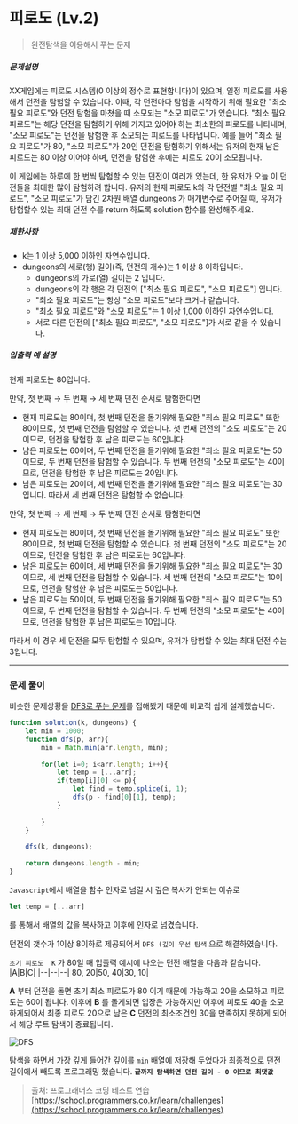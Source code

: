 # 피로도 (Lv.2) 
> 완전탐색을 이용해서 푸는 문제

##### 문제설명
XX게임에는 피로도 시스템(0 이상의 정수로 표현합니다)이 있으며, 일정 피로도를 사용해서 던전을 탐험할 수 있습니다. 이때, 각 던전마다 탐험을 시작하기 위해 필요한 "최소 필요 피로도"와 던전 탐험을 마쳤을 때 소모되는 "소모 피로도"가 있습니다. "최소 필요 피로도"는 해당 던전을 탐험하기 위해 가지고 있어야 하는 최소한의 피로도를 나타내며, "소모 피로도"는 던전을 탐험한 후 소모되는 피로도를 나타냅니다. 예를 들어 "최소 필요 피로도"가 80, "소모 피로도"가 20인 던전을 탐험하기 위해서는 유저의 현재 남은 피로도는 80 이상 이어야 하며, 던전을 탐험한 후에는 피로도 20이 소모됩니다.

이 게임에는 하루에 한 번씩 탐험할 수 있는 던전이 여러개 있는데, 한 유저가 오늘 이 던전들을 최대한 많이 탐험하려 합니다. 유저의 현재 피로도 k와 각 던전별 "최소 필요 피로도", "소모 피로도"가 담긴 2차원 배열 dungeons 가 매개변수로 주어질 때, 유저가 탐험할수 있는 최대 던전 수를 return 하도록 solution 함수를 완성해주세요.

##### 제한사항

-   k는 1 이상 5,000 이하인 자연수입니다.
-   dungeons의 세로(행) 길이(즉, 던전의 개수)는 1 이상 8 이하입니다.
    -   dungeons의 가로(열) 길이는 2 입니다.
    -   dungeons의 각 행은 각 던전의 ["최소 필요 피로도", "소모 피로도"] 입니다.
    -   "최소 필요 피로도"는 항상 "소모 피로도"보다 크거나 같습니다.
    -   "최소 필요 피로도"와 "소모 피로도"는 1 이상 1,000 이하인 자연수입니다.
    -   서로 다른 던전의 ["최소 필요 피로도", "소모 피로도"]가 서로 같을 수 있습니다.
##### 입출력 예 설명

현재 피로도는 80입니다.

만약, 첫 번째 → 두 번째 → 세 번째 던전 순서로 탐험한다면

-   현재 피로도는 80이며, 첫 번째 던전을 돌기위해 필요한 "최소 필요 피로도" 또한 80이므로, 첫 번째 던전을 탐험할 수 있습니다. 첫 번째 던전의 "소모 피로도"는 20이므로, 던전을 탐험한 후 남은 피로도는 60입니다.
-   남은 피로도는 60이며, 두 번째 던전을 돌기위해 필요한 "최소 필요 피로도"는 50이므로, 두 번째 던전을 탐험할 수 있습니다. 두 번째 던전의 "소모 피로도"는 40이므로, 던전을 탐험한 후 남은 피로도는 20입니다.
-   남은 피로도는 20이며, 세 번째 던전을 돌기위해 필요한 "최소 필요 피로도"는 30입니다. 따라서 세 번째 던전은 탐험할 수 없습니다.

만약, 첫 번째 → 세 번째 → 두 번째 던전 순서로 탐험한다면

-   현재 피로도는 80이며, 첫 번째 던전을 돌기위해 필요한 "최소 필요 피로도" 또한 80이므로, 첫 번째 던전을 탐험할 수 있습니다. 첫 번째 던전의 "소모 피로도"는 20이므로, 던전을 탐험한 후 남은 피로도는 60입니다.
-   남은 피로도는 60이며, 세 번째 던전을 돌기위해 필요한 "최소 필요 피로도"는 30이므로, 세 번째 던전을 탐험할 수 있습니다. 세 번째 던전의 "소모 피로도"는 10이므로, 던전을 탐험한 후 남은 피로도는 50입니다.
-   남은 피로도는 50이며, 두 번째 던전을 돌기위해 필요한 "최소 필요 피로도"는 50이므로, 두 번째 던전을 탐험할 수 있습니다. 두 번째 던전의 "소모 피로도"는 40이므로, 던전을 탐험한 후 남은 피로도는 10입니다.

따라서 이 경우 세 던전을 모두 탐험할 수 있으며, 유저가 탐험할 수 있는 최대 던전 수는 3입니다.

-----
### 문제 풀이

비슷한 문제상황을 [DFS로 푸는 문제](https://school.programmers.co.kr/learn/courses/30/lessons/42839)를 접해봤기 때문에 비교적 쉽게 설계했습니다.

```js
function solution(k, dungeons) {
    let min = 1000;
    function dfs(p, arr){
        min = Math.min(arr.length, min);
      
        for(let i=0; i<arr.length; i++){
            let temp = [...arr];
            if(temp[i][0] <= p){
                let find = temp.splice(i, 1);
                dfs(p - find[0][1], temp);
            }
            
        }
    }
    
    dfs(k, dungeons);
    
    return dungeons.length - min;
}
```

`Javascript`에서 배열을 함수 인자로 넘길 시 깊은 복사가 안되는 이슈로 
```js 
let temp = [...arr]
```
를 통해서 배열의 값을 복사하고 이후에 인자로 넘겼습니다.

던전의 갯수가 1이상 8이하로 제공되어서 `DFS (깊이 우선 탐색` 으로 해결하였습니다.

`초기 피로도  K` 가 80일 때 입출력 예시에 나오는 던전 배열을 다음과 같습니다.
|A|B|C|
|--|--|--|
80, 20|50, 40|30, 10|

**A** 부터 던전을 돌면 초기 최소 피로도가 80 이기 때문에 가능하고 20을 소모하고 피로도는 60이 됩니다. 이후에 **B** 를 돌게되면 입장은 가능하지만 이후에 피로도 40을 소모하게되어서 최종 피로도 20으로 남은 **C** 던전의 최소조건인 30을 만족하지 못하게 되어서 해당 루트 탐색이 종료됩니다.

![DFS](https://user-images.githubusercontent.com/22852287/182833707-c6c8fffa-192f-4e4b-acef-19b46b6d29ff.png)

 탐색을 하면서 가장 깊게 들어간 깊이를 `min` 배열에 저장해 두었다가 최종적으로 던전 길이에서 빼도록 프로그래밍 했습니다.
**`끝까지 탐색하면 던전 길이 - 0 이므로 최댓값`**
> 출처:  프로그래머스 코딩 테스트 연습[https://school.programmers.co.kr/learn/challenges](https://school.programmers.co.kr/learn/challenges)